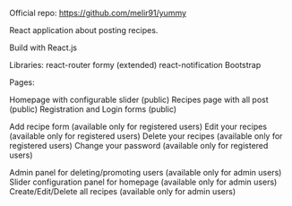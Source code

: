 Official repo: https://github.com/melir91/yummy

React application about posting recipes.

Build with React.js

Libraries: 
react-router
formy (extended)
react-notification
Bootstrap

Pages:

Homepage with configurable slider (public)
Recipes page with all post (public)
Registration and Login forms (public)

Add recipe form (available only for registered users)
Edit your recipes (available only for registered users)
Delete your recipes (available only for registered users)
Change your password (available only for registered users)

Admin panel for deleting/promoting users (available only for admin users)
Slider configuration panel for homepage (available only for admin users)
Create/Edit/Delete all recipes (available only for admin users)
